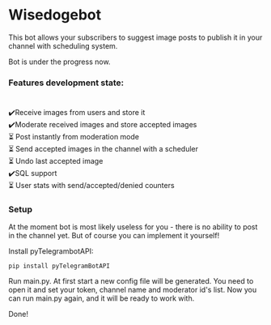 # Wisedogebot  
  

This bot allows your subscribers to suggest image posts to publish it in your channel with scheduling system.  
  

Bot is under the progress now. 




### Features development state:  
# 
✔️Receive images from users and store it  
✔️Moderate received images and store accepted images  
⏳ Post instantly from moderation mode  
⏳ Send accepted images in the channel with a scheduler  
⏳ Undo last accepted image  
✔️SQL support  
⏳ User stats with send/accepted/denied counters  
  
  



### Setup  
At the moment bot is most likely useless for you - there is no ability to post in the channel yet. But of course you can implement it yourself!

Install pyTelegrambotAPI:
```
pip install pyTelegramBotAPI
```



Run main.py. At first start a new config file will be generated. You need to open it and set your token, channel name and moderator id's list.
Now you can run main.py again, and it will be ready to work with.

Done!

